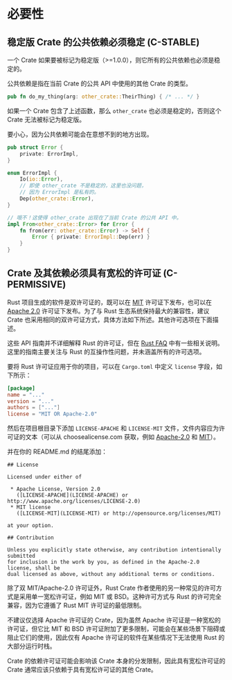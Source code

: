 # 必要性

<a id="c-stable"></a>
## 稳定版 Crate 的公共依赖必须稳定 (C-STABLE)

一个 Crate 如果要被标记为稳定版（>=1.0.0），则它所有的公共依赖也必须是稳定的。

公共依赖是指在当前 Crate 的公共 API 中使用的其他 Crate 的类型。

```rust
pub fn do_my_thing(arg: other_crate::TheirThing) { /* ... */ }
```

如果一个 Crate 包含了上述函数，那么 `other_crate` 也必须是稳定的，否则这个 Crate 无法被标记为稳定版。

要小心，因为公共依赖可能会在意想不到的地方出现。

```rust
pub struct Error {
    private: ErrorImpl,
}

enum ErrorImpl {
    Io(io::Error),
    // 即使 other_crate 不是稳定的，这里也没问题，
    // 因为 ErrorImpl 是私有的。
    Dep(other_crate::Error),
}

// 哦不！这使得 other_crate 出现在了当前 Crate 的公共 API 中。
impl From<other_crate::Error> for Error {
    fn from(err: other_crate::Error) -> Self {
        Error { private: ErrorImpl::Dep(err) }
    }
}
```

<a id="c-permissive"></a>
## Crate 及其依赖必须具有宽松的许可证 (C-PERMISSIVE)

Rust 项目生成的软件是双许可证的，既可以在 [MIT] 许可证下发布，也可以在 [Apache 2.0] 许可证下发布。为了与 Rust 生态系统保持最大的兼容性，建议 Crate 也采用相同的双许可证方式，具体方法如下所述。其他许可选项在下面描述。

这些 API 指南并不详细解释 Rust 的许可证，但在 [Rust FAQ] 中有一些相关说明。这里的指南主要关注与 Rust 的互操作性问题，并未涵盖所有的许可选项。

[MIT]: https://github.com/rust-lang/rust/blob/master/LICENSE-MIT
[Apache 2.0]: https://github.com/rust-lang/rust/blob/master/LICENSE-APACHE
[Rust FAQ]: https://github.com/dtolnay/rust-faq#why-a-dual-mitasl2-license

要将 Rust 许可证应用于你的项目，可以在 `Cargo.toml` 中定义 `license` 字段，如下所示：

```toml
[package]
name = "..."
version = "..."
authors = ["..."]
license = "MIT OR Apache-2.0"
```

然后在项目根目录下添加 `LICENSE-APACHE` 和 `LICENSE-MIT` 文件，文件内容应为许可证的文本（可以从 choosealicense.com 获取，例如 [Apache-2.0](https://choosealicense.com/licenses/apache-2.0/) 和 [MIT](https://choosealicense.com/licenses/mit/)）。

并在你的 README.md 的结尾添加：

```
## License

Licensed under either of

 * Apache License, Version 2.0
   ([LICENSE-APACHE](LICENSE-APACHE) or http://www.apache.org/licenses/LICENSE-2.0)
 * MIT license
   ([LICENSE-MIT](LICENSE-MIT) or http://opensource.org/licenses/MIT)

at your option.

## Contribution

Unless you explicitly state otherwise, any contribution intentionally submitted
for inclusion in the work by you, as defined in the Apache-2.0 license, shall be
dual licensed as above, without any additional terms or conditions.
```

除了双 MIT/Apache-2.0 许可证外，Rust Crate 作者使用的另一种常见的许可方式是采用单一宽松许可证，例如 MIT 或 BSD。这种许可方式与 Rust 的许可完全兼容，因为它遵循了 Rust MIT 许可证的最低限制。

不建议仅选择 Apache 许可证的 Crate，因为虽然 Apache 许可证是一种宽松的许可证，但它比 MIT 和 BSD 许可证附加了更多限制，可能会在某些场景下阻碍或阻止它们的使用，因此仅有 Apache 许可证的软件在某些情况下无法使用 Rust 的大部分运行时栈。

Crate 的依赖许可证可能会影响该 Crate 本身的分发限制，因此具有宽松许可证的 Crate 通常应该只依赖于具有宽松许可证的其他 Crate。